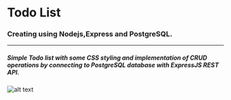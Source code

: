# Todo List
### Creating using Nodejs,Express and PostgreSQL.
---
##### Simple Todo list with some CSS styling and implementation of CRUD operations by connecting to PostgreSQL database with ExpressJS REST API.

![alt text](https://github.com/GouthamSurendran/Todo-List-Postgresql-NodeJS/blob/master/demo.PNG)
